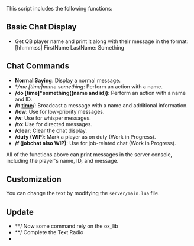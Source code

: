 This script includes the following functions:

## Basic Chat Display
- Get QB player name and print it along with their message in the format:
[hh:mm:ss] FirstName LastName: Something


## Chat Commands
- **Normal Saying**: Display a normal message.
- **/me [time]*name something**: Perform an action with a name.
- **/do [time]*something((name and id))**: Perform an action with a name and ID.
- **/b [time]((name:something))/**: Broadcast a message with a name and additional information.
- **/low**: Use for low-priority messages.
- **/w**: Use for whisper messages.
- **/to**: Use for directed messages.
- **/clear**: Clear the chat display.
- **/duty (WIP)**: Mark a player as on duty (Work in Progress).
- **/f (jobchat also WIP)**: Use for job-related chat (Work in Progress).

All of the functions above can print messages in the server console, including the player's name, ID, and message.

## Customization
You can change the text by modifying the `server/main.lua` file.

## Update

- **/ Now some command rely on the ox_lib
- **/ Complete the Text Radio
- 
